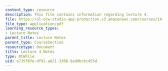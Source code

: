 ```yaml
---
content_type: resource
description: This file contains information regarding lecture 4.
file: https://ol-ocw-studio-app-production.s3.amazonaws.com/courses/14-581-international-economics-i-spring-2013/a735f6fedf92a62133669ad9bc6c455d_MIT14_581S13_classnotes4.pdf
file_type: application/pdf
learning_resource_types:
- Lecture Notes
parent_title: Lecture Notes
parent_type: CourseSection
resourcetype: Document
title: Lecture 4 Notes
type: OCWFile
uid: a735f6fe-df92-a621-3366-9ad9bc6c455d
---
```

